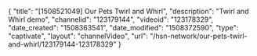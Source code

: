 {
    "title": "[1508521049] Our Pets Twirl and Whirl",
    "description": "Twirl and Whirl demo",
    "channelid": "123179144",
    "videoid": "123178329",
    "date_created": "1508363541",
    "date_modified": "1508372590",
    "type": "captivate",
    "layout": "channelVideo",
    "url": "\/hsn-network\/our-pets-twirl-and-whirl\/123179144-123178329"
}